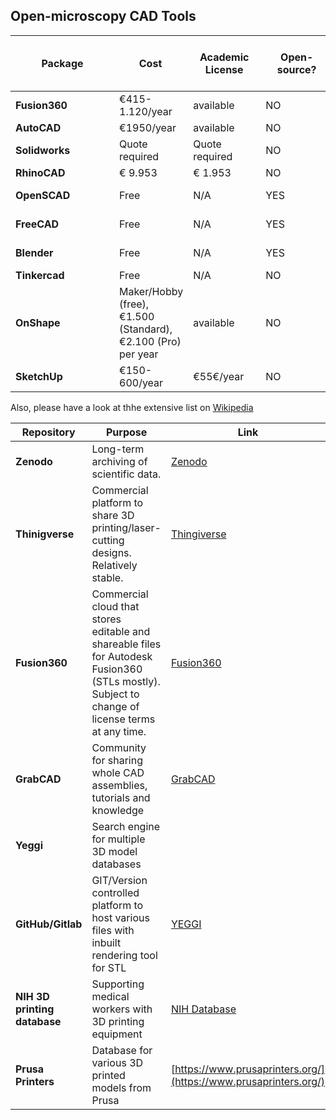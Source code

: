## Open-microscopy CAD Tools

| <div style="width:150px"> Package </div>  | <div style="width:100px"> Cost </div> | <div style="width:100px">Academic License</div> | <div style="width:100px">Open-source?</div> | <div style="width:150px">Supported OS</div> | <div style="width:100px">Native file format</div> | <div style="width:50px">Supports STEP file</div> | <div style="width:50px">Supports STL file</div> |
|---|---|---|---|---|---|---|---|
| **Fusion360** | €415-1.120/year | available | NO | Mac, Windows | .f3d | YES4 | YES || **Autodesk Inventor** | €2839/year | available | NO | Windows | .ipt, .iam | YES |YES |
| **AutoCAD** | €1950/year | available | NO | Windows | .dwg | YES | YES |
| **Solidworks** | Quote required | Quote required | NO | Windows | .sldprt | YES | YES |
| **RhinoCAD** | € 9.953 | € 1.953 | NO | Mac, Windows | .3dm | YES | YES |
| **OpenSCAD** | Free | N/A | YES | Mac, Windows, Linux | .scad | NO | YES |
| **FreeCAD** | Free | N/A | YES | Mac, Windows, Linux | .FCStd | YES | YES |
| **Blender** | Free | N/A | YES | Mac, Windows , Linux | .blend | NO | YES |
| **Tinkercad** | Free | N/A | NO | online | .obj | NO | YES |
| **OnShape** | Maker/Hobby (free), €1.500 (Standard), €2.100 (Pro) per year | available | NO | online | - | YES | YES |
| **SketchUp** | €150-600/year | €55€/year | NO | online/offline, Windows, Mac | .skp | YES | YES |

Also, please have a look at thhe extensive list on [Wikipedia](https://en.wikipedia.org/wiki/Comparison_of_computer-aided_design_software)  



|     Repository    |     Purpose    |  Link |
|---|---|---|
| **Zenodo** |     Long-term archiving of scientific data.    | [Zenodo](Zenodo.org)  |
| **Thinigverse** |     Commercial platform to share 3D printing/laser-cutting designs. Relatively stable.    | [Thingiverse](thingiverse.com) |
| **Fusion360**    |     Commercial cloud that stores editable and shareable files for Autodesk   Fusion360 (STLs mostly). Subject to change of license terms at any time. | [Fusion360](https://www.autodesk.com/products/fusion-360/overview) |
| **GrabCAD** |     Community for sharing whole CAD assemblies, tutorials and knowledge    | [GrabCAD](https://grabcad.com/) |
| **Yeggi** |     Search engine for multiple 3D model databases    |  |
| **GitHub/Gitlab**  |     GIT/Version controlled platform to host various files with inbuilt   rendering tool for STL    | [YEGGI](https://www.yeggi.com/) |
| **NIH 3D printing   database**    |     Supporting medical workers with 3D printing equipment    | [NIH Database](https://3dprint.nih.gov/) |
| **Prusa Printers**| Database for various 3D printed models from Prusa | [https://www.prusaprinters.org/](https://www.prusaprinters.org/)|